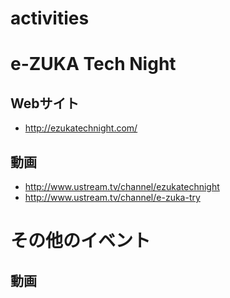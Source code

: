 activities
==========

# e-ZUKA Tech Night

## Webサイト

* http://ezukatechnight.com/

## 動画

* http://www.ustream.tv/channel/ezukatechnight
* http://www.ustream.tv/channel/e-zuka-try

# その他のイベント

## 動画

